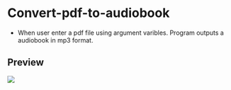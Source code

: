 # Convert-pdf-to-audiobook
<ul>
  <li>When user enter a pdf file using argument varibles. Program outputs a audiobook in mp3 format.</li>
</ul>

<h2>Preview</h2>
<img src="https://user-images.githubusercontent.com/91461938/191904754-ac16a434-c50f-4f94-a36c-b0184e503958.gif">
